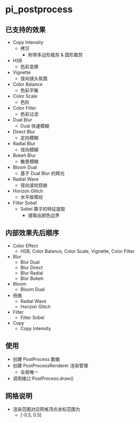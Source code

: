 # pi_postprocess

## 已支持的效果

* Copy Intensity
  * 拷贝
    * 附带多边形裁剪 & 圆形裁剪
* HSB
  * 色彩变换
* Vignette
  * 径向镜头氛围
* Color Balance
  * 色彩平衡
* Color Scale
  * 色阶
* Color Filter
  * 色彩过滤
* Dual Blur
  * Dual 快速模糊
* Direct Blur
  * 定向模糊
* Radial Blur
  * 径向模糊
* Bokeh Blur
  * 散景模糊
* Bloom Dual
  * 基于 Dual Blur 的辉光
* Radial Wave
  * 径向波纹扭曲
* Horizon Glitch
  * 水平故障纹
* Filter Sobel
  * Sobel 算子的特征提取
    * 提取出颜色边界

## 内部效果先后顺序

* Color Effect
  * HSB, Color Balance, Color Scale, Vignette, Color Filter
* Blur
  * Blur Dual
  * Blur Direct
  * Blur Radial
  * Blur Bokeh
* Bloom
  * Bloom Dual
* 扭曲
  * Radial Wave
  * Horizon Glitch
* Filter
  * Filter Sobel
* Copy
  * Copy Intensity 

## 使用

* 创建 PostProcess 数据
* 创建 PostProcessRenderer 渲染管理
  * 全局唯一
* 调用接口 PostProcess.draw()

## 网格说明

* 渲染范围对应网格顶点坐标范围为
  * [-0.5, 0.5]